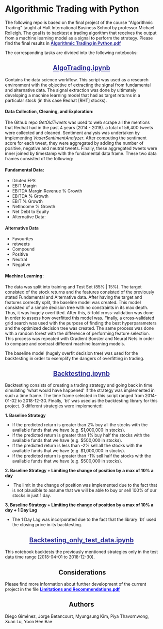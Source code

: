 <h1> Algorithmic Trading with Python </h1>

The following repo is based on the final project of the course "Algorithmic Trading" taught at Hult International Business School by professor Michael Rolleigh. The goal is to backtest a trading algorithm that receives the output from a machine learning model as a signal to perform the strategy. Please find the final results in <span style="color: #333399;"><strong><a style="color: #333399;" href="https://github.com/Jorgebt/AlgoTraiding/blob/master/Algorithmic%20Trading%20in%20Python.pdf">Algorithmic Trading in Python.pdf</a></strong></span>

The corresponding tasks are divided into the following notebooks:
<h2 style="text-align: center;"><span style="color: #333399;"><a style="color: #333399;" href="https://github.com/dieko95/AlgoTrading/blob/master/Notebooks/AlgoTrading.ipynb">AlgoTrading.ipynb</a></span></h2>
Contains the data science workflow. This script was used as a research environment with the objective of extracting the signal from fundamental and alternative data. The signal extraction was done by ultimately developing a machine learning model that had as target returns in a particular stock (in this case Redhat [RHT] stocks).
<h4>Data Collection, Cleaning, and Exploration:</h4>
The Github repo <em>GetOldTweets</em> was used to web scrape all the mentions that Redhat had in the past 4 years (2014 - 2018). a total of 56,400 tweets were collected and cleaned. Sentiment analysis was undertaken by implementing <em>VaderSentimentAnalyzer</em>. After computing the sentiment score for each tweet, they were aggregated by adding the number of positive, negative and neutral tweets. Finally, these aggregated tweets were inner joined by timestamp with the fundamental data frame. These two data frames consisted of the following:
<h4>Fundamental Data:</h4>
<ul>
 	<li>Diluted EPS</li>
 	<li>EBIT Margin</li>
 	<li>EBITDA Margin Revenue % Growth</li>
 	<li>EBITDA % Growth</li>
 	<li>EBIT % Growth</li>
 	<li>NetIncome % Growth</li>
 	<li>Net Debt to Equity</li>
 	<li>Alternative Data:</li>
</ul>
<h4>Alternative Data</h4>
<ul>
 	<li>Favourites</li>
 	<li>retweets</li>
 	<li>Compound</li>
 	<li>Positive</li>
 	<li>Neutral</li>
 	<li>Negative</li>
</ul>
<h4>Machine Learning:</h4>
The data was split into training and Test Set (85% | 15%). The target consisted of the stock returns and the features consisted of the previously stated Fundamental and Alternative data. After having the target and features correctly split, the baseline model was created. This model consisted of a simple decision tree with no constraints in its max depth. Thus, it was hugely overfitted. After this, 5-fold cross-validation was done in order to assess how overfitted this model was. Finally, a cross-validated grid search was used with the purpose of finding the best hyperparameters and the optimized decision tree was created. The same process was done with a random forest with the difference of performing feature selection. This process was repeated with Gradient Booster and Neural Nets in order to compare and contrast different machine learning models.

The baseline model (hugely overfit decision tree) was used for the backtesting in order to exemplify the dangers of overfitting in trading.
<h2 style="text-align: center;"><span style="color: #333399;"><a style="color: #333399;" href="https://github.com/dieko95/AlgoTrading/blob/master/Notebooks/Backtesting.ipynb">Backtesting.ipynb</a></span></h2>
Backtesting consists of creating a trading strategy and going back in time simulating 'what would have happened' if the strategy was implemented in such a time frame. The time frame selected in this script ranged from 2014-01-02 to 2018-12-30. Finally, `bt` was used as the backtesting library for this project.
3 different strategies were implemented:

<strong>1. Baseline Strategy</strong>
<ul>
 	<li>If the predicted return is greater than 2% buy all the stocks with the available funds that we have (e.g. $1,000,000 in stocks).</li>
 	<li>If the predicted return is greater than 1% buy half the stocks with the available funds that we have (e.g. $500,000 in stocks).</li>
 	<li>If the predicted return is less than -2% sell all the stocks with the available funds that we have (e.g. $1,000,000 in stocks).</li>
 	<li>If the predicted return is greater than -1% sell half the stocks with the available funds that we have (e.g. $500,000 in stocks).</li>
</ul>
<strong>2. Baseline Strategy + Limiting the change of position by a max of 10% a day</strong>
<ul>
 	<li> The limit in the change of position was implemented due to the fact that is not plausible to assume that we will be able to buy or sell 100% of our stocks in just 1 day.</li>
</ul>
<strong>3. Baseline Strategy + Limiting the change of position by a max of 10% a day + 1 Day Lag</strong>
<ul>
 	<li>The 1 Day Lag was incorporated due to the fact that the library `bt` used the closing price in its backtesting.</li>
</ul>
<h2 style="text-align: center;"><span style="color: #333399;"><a style="color: #333399;" href="https://github.com/dieko95/AlgoTrading/blob/master/Notebooks/Backtesting_only_test_data.ipynb">Backtesting_only_test_data.ipynb</a></span></h2>
This notebook backtests the previously mentioned strategies only in the test data time range (2018-04-01 to 2018-12-30).
<h2 style="text-align: center;"> Considerations</h2>
Please find more information about further development of the current project in the file <strong><span style="color: #0000ff;"><a style="color: #0000ff;" href="https://github.com/dieko95/AlgoTrading/blob/master/Limitations%20and%20Recommendations.pdf">Limitations and Recommendations.pdf</a></span></strong>
<h2 style="text-align: center;">Authors</h2>
Diego Giménez, Jorge Betancourt, Myungsung Kim, Piya Thavornwong, Xuan Lu, Yoon Hee Bae
